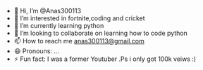 - 👋 Hi, I’m @Anas300113
- 👀 I’m interested in fortnite,coding and cricket
- 🌱 I’m currently learning python
- 💞️ I’m looking to collaborate on learning how to code python 
- 📫 How to reach me anas300113@gmail.com
- 😄 Pronouns: ...
- ⚡ Fun fact: I was a former Youtuber .Ps i only got 100k veiws :)

<!---
Anas300113/Anas300113 is a ✨ special ✨ repository because its `README.md` (this file) appears on your GitHub profile.
You can click the Preview link to take a look at your changes.
--->
